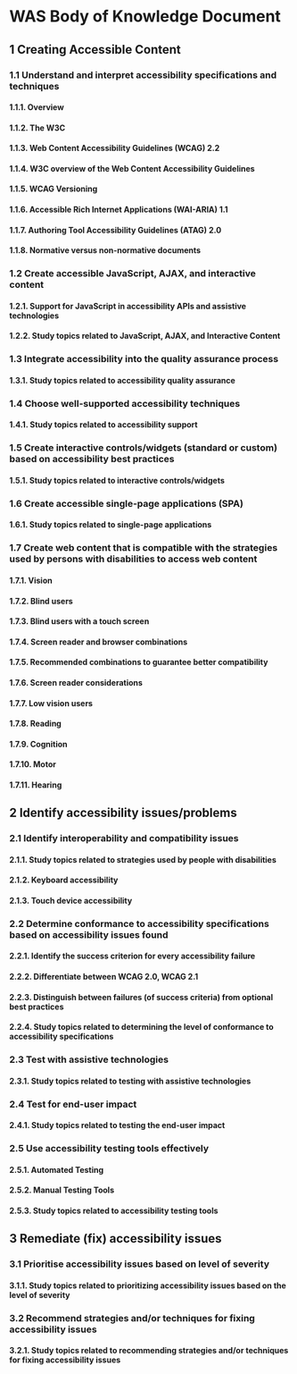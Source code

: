 # WAS Body of Knowledge Document


## 1 Creating Accessible Content
### 1.1 Understand and interpret accessibility specifications and techniques
#### 1.1.1. Overview

#### 1.1.2. The W3C

#### 1.1.3. Web Content Accessibility Guidelines (WCAG) 2.2

#### 1.1.4. W3C overview of the Web Content Accessibility Guidelines

#### 1.1.5. WCAG Versioning

#### 1.1.6. Accessible Rich Internet Applications (WAI-ARIA) 1.1

#### 1.1.7. Authoring Tool Accessibility Guidelines (ATAG) 2.0

#### 1.1.8. Normative versus non-normative documents


### 1.2 Create accessible JavaScript, AJAX, and interactive content
#### 1.2.1. Support for JavaScript in accessibility APIs and assistive technologies

#### 1.2.2. Study topics related to JavaScript, AJAX, and Interactive Content


### 1.3 Integrate accessibility into the quality assurance process
#### 1.3.1. Study topics related to accessibility quality assurance


### 1.4 Choose well-supported accessibility techniques
#### 1.4.1. Study topics related to accessibility support


### 1.5 Create interactive controls/widgets (standard or custom) based on accessibility best practices
#### 1.5.1. Study topics related to interactive controls/widgets


### 1.6 Create accessible single-page applications (SPA)
#### 1.6.1. Study topics related to single-page applications


### 1.7 Create web content that is compatible with the strategies used by persons with disabilities to access web content
#### 1.7.1. Vision

#### 1.7.2. Blind users

#### 1.7.3. Blind users with a touch screen

#### 1.7.4. Screen reader and browser combinations

#### 1.7.5. Recommended combinations to guarantee better compatibility

#### 1.7.6. Screen reader considerations

#### 1.7.7. Low vision users

#### 1.7.8. Reading

#### 1.7.9. Cognition

#### 1.7.10. Motor

#### 1.7.11. Hearing


## 2 Identify accessibility issues/problems

### 2.1 Identify interoperability and compatibility issues
#### 2.1.1. Study topics related to strategies used by people with disabilities

#### 2.1.2. Keyboard accessibility

#### 2.1.3. Touch device accessibility


### 2.2 Determine conformance to accessibility specifications based on accessibility issues found
#### 2.2.1. Identify the success criterion for every accessibility failure

#### 2.2.2. Differentiate between WCAG 2.0, WCAG 2.1

#### 2.2.3. Distinguish between failures (of success criteria) from optional best practices

#### 2.2.4. Study topics related to determining the level of conformance to accessibility specifications


### 2.3 Test with assistive technologies
#### 2.3.1. Study topics related to testing with assistive technologies


### 2.4 Test for end-user impact
#### 2.4.1. Study topics related to testing the end-user impact


### 2.5 Use accessibility testing tools effectively
#### 2.5.1. Automated Testing

#### 2.5.2. Manual Testing Tools

#### 2.5.3. Study topics related to accessibility testing tools


## 3 Remediate (fix) accessibility issues

### 3.1 Prioritise accessibility issues based on level of severity
#### 3.1.1. Study topics related to prioritizing accessibility issues based on the level of severity

### 3.2 Recommend strategies and/or techniques for fixing accessibility issues
#### 3.2.1. Study topics related to recommending strategies and/or techniques for fixing accessibility issues
